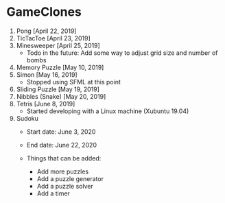 # GameClones

1. Pong [April 22, 2019]
2. TicTacToe [April 23, 2019]
3. Minesweeper [April 25, 2019]
   - Todo in the future: Add some way to adjust grid size and number of bombs
4. Memory Puzzle [May 10, 2019]
5. Simon [May 16, 2019]
   - Stopped using SFML at this point
6. Sliding Puzzle [May 19, 2019]
7. Nibbles (Snake) [May 20, 2019]
8. Tetris [June 8, 2019]
   - Started developing with a Linux machine (Xubuntu 19.04)
9. Sudoku
   - Start date: June 3, 2020
   - End date: June 22, 2020
   
   - Things that can be added:
      - Add more puzzles
      - Add a puzzle generator
      - Add a puzzle solver
      - Add a timer
